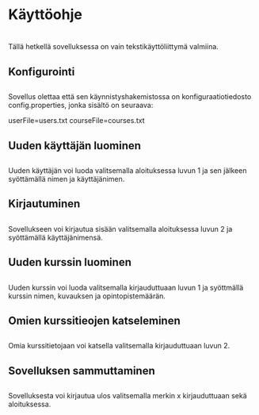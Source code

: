 # Käyttöohje <h1>

Tällä hetkellä sovelluksessa on vain tekstikäyttöliittymä valmiina.

## Konfigurointi <h2>

Sovellus olettaa että sen käynnistyshakemistossa on konfiguraatiotiedosto config.properties, jonka sisältö on seuraava:

userFile=users.txt
courseFile=courses.txt

## Uuden käyttäjän luominen <h2>

Uuden käyttäjän voi luoda valitsemalla aloituksessa luvun 1 ja sen jälkeen syöttämällä nimen ja käyttäjänimen.

## Kirjautuminen <h2>

Sovellukseen voi kirjautua sisään valitsemalla aloituksessa luvun 2 ja syöttämällä käyttäjänimensä.

## Uuden kurssin luominen <h2>

Uuden kurssin voi luoda valitsemalla kirjauduttuaan luvun 1 ja syöttmällä kurssin nimen, kuvauksen ja opintopistemäärän. 

## Omien kurssitieojen katseleminen <h2> 

Omia kurssitietojaan voi katsella valitsemalla kirjauduttuaan luvun 2.

## Sovelluksen sammuttaminen <h2> 

Sovelluksesta voi kirjautua ulos valitsemalla merkin x kirjauduttuaan sekä aloituksessa.
